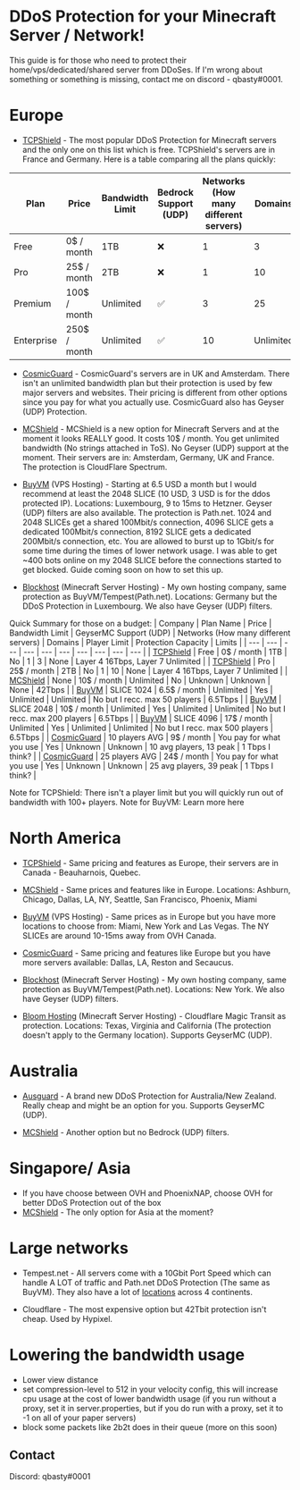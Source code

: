 # DDoS Protection for your Minecraft Server / Network!


This guide is for those who need to protect their home/vps/dedicated/shared server from DDoSes. If I'm wrong about something or something is missing, contact me on discord - qbasty#0001.


# Europe
- [TCPShield](https://tcpshield.com) - The most popular DDoS Protection for Minecraft servers and the only one on this list which is free. TCPShield's servers are in France and Germany. Here is a table comparing all the plans quickly: 

| Plan  | Price  | Bandwidth Limit  | Bedrock Support (UDP)  | Networks (How many different servers)  | Domains  |
| --- | --- | --- | --- | --- | --- |
| Free  | 0$ / month  | 1TB  | :x:  | 1  | 3  |
| Pro  | 25$ / month  | 2TB  | :x:  | 1  | 10  |
| Premium  | 100$ / month  | Unlimited  | :white_check_mark:  | 3  | 25  |
| Enterprise  | 250$ / month  | Unlimited  | :white_check_mark:  | 10  | Unlimited  |

- [CosmicGuard](https://cosmicguard.com) - CosmicGuard's servers are in UK and Amsterdam. There isn't an unlimited bandwidth plan but their protection is used by few major servers and websites. Their pricing is different from other options since you pay for what you actually use. CosmicGuard also has Geyser (UDP) Protection.

- [MCShield](https://mcshield.com) - MCShield is a new option for Minecraft Servers and at the moment it looks REALLY good. It costs 10$ / month. You get unlimited bandwidth (No strings attached in ToS). No Geyser (UDP) support at the moment. Their servers are in: Amsterdam, Germany, UK and France. The protection is CloudFlare Spectrum.

- [BuyVM](https://buyvm.net) (VPS Hosting) - Starting at 6.5 USD a month but I would recommend at least the 2048 SLICE (10 USD, 3 USD is for the ddos protected IP). Locations: Luxembourg, 9 to 15ms to Hetzner. Geyser (UDP) filters are also available. The protection  is Path.net. 1024 and 2048 SLICEs get a shared 100Mbit/s connection, 4096 SLICE gets a dedicated 100Mbit/s connection, 8192 SLICE gets a dedicated 200Mbit/s connection, etc. You are allowed to burst up to 1Gbit/s for some time during the times of lower network usage. I was able to get ~400 bots online on my 2048 SLICE before the connections started to get blocked. Guide coming soon on how to set this up.

- [Blockhost](https://blockhost.net) (Minecraft Server Hosting) - My own hosting company, same protection as BuyVM/Tempest(Path.net). Locations: Germany but the DDoS Protection in Luxembourg. We also have Geyser (UDP) filters.

Quick Summary for those on a budget:
| Company | Plan Name | Price | Bandwidth Limit | GeyserMC Support (UDP) | Networks (How many different servers) | Domains | Player Limit | Protection Capacity | Limits |
| --- | --- | --- | --- | --- | --- | --- | --- | --- | --- |
| [TCPShield](https://tcpshield.com) | Free | 0$ / month | 1TB | No | 1 | 3 | None | Layer 4 16Tbps, Layer 7 Unlimited |
| [TCPShield](https://tcpshield.com) | Pro | 25$ / month | 2TB | No | 1 | 10 | None | Layer 4 16Tbps, Layer 7 Unlimited |
| [MCShield](https://mcshield.com) | None | 10$ / month | Unlimited | No | Unknown | Unknown | None | 42Tbps |
| [BuyVM](https://buyvm.net) | SLICE 1024 | 6.5$ / month | Unlimited | Yes | Unlimited | Unlimited | No but I recc. max 50 players | 6.5Tbps |
| [BuyVM](https://buyvm.net) | SLICE 2048 | 10$ / month | Unlimited  | Yes | Unlimited | Unlimited | No but I recc. max 200 players | 6.5Tbps |
| [BuyVM](https://buyvm.net) | SLICE 4096 | 17$ / month | Unlimited | Yes | Unlimited | Unlimited | No but I recc. max 500 players | 6.5Tbps |
| [CosmicGuard](https://cosmicguard.com) | 10 players AVG | 9$ / month | You pay for what you use | Yes | Unknown | Unknown | 10 avg players, 13 peak | 1 Tbps I think? |
| [CosmicGuard](https://cosmicguard.com) | 25 players AVG | 24$ / month | You pay for what you use | Yes | Unknown | Unknown | 25 avg players, 39 peak | 1 Tbps I think? |

Note for TCPShield: There isn't a player limit but you will quickly run out of bandwidth with 100+ players.
Note for BuyVM: Learn more here

# North America
- [TCPShield](https://tcpshield.com) - Same pricing and features as Europe, their servers are in Canada - Beauharnois, Quebec.

- [MCShield](https://mcshield.com) - Same prices and features like in Europe. Locations: Ashburn, Chicago, Dallas, LA, NY, Seattle, San Francisco, Phoenix, Miami

- [BuyVM](https://buyvm.net) (VPS Hosting) - Same prices as in Europe but you have more locations to choose from: Miami, New York and Las Vegas. The NY SLICEs are around 10-15ms away from OVH Canada.

- [CosmicGuard](https://cosmicguard.com) - Same pricing and features like Europe but you have more servers available: Dallas, LA, Reston and Secaucus.

- [Blockhost](https://blockhost.net) (Minecraft Server Hosting) - My own hosting company, same protection as BuyVM/Tempest(Path.net). Locations: New York. We also have Geyser (UDP) filters.

- [Bloom Hosting](https://bloom.host) (Minecraft Server Hosting) - Cloudflare Magic Transit as protection. Locations: Texas, Virginia and California (The protection doesn't apply to the Germany location). Supports GeyserMC (UDP).

# Australia
- [Ausguard](https://discord.gg/TQwezt4Sq5) - A brand new DDoS Protection for Australia/New Zealand. Really cheap and might be an option for you. Supports GeyserMC (UDP).

- [MCShield](https://mcshield.com) - Another option but no Bedrock (UDP) filters.

# Singapore/ Asia
- If you have choose between OVH and PhoenixNAP, choose OVH for better DDoS Protection out of the box
- [MCShield](https://mcshield.com) - The only option for Asia at the moment?

# Large networks
- Tempest.net - All servers come with a 10Gbit Port Speed which can handle A LOT of traffic and Path.net DDoS Protection (The same as BuyVM). They also have a lot of [locations](https://tempest.net/network) across 4 continents.

- Cloudflare - The most expensive option but 42Tbit protection isn't cheap. Used by Hypixel.

# Lowering the bandwidth usage
- Lower view distance
- set compression-level to 512 in your velocity config, this will increase cpu usage at the cost of lower bandwidth usage (if you run without a proxy, set it in server.properties, but if you do run with a proxy, set it to -1 on all of your paper servers)
- block some packets like 2b2t does in their queue (more on this soon)


## Contact
Discord: qbasty#0001
